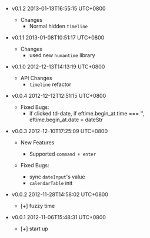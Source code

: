 * v0.1.2 2013-01-13T16:55:15 UTC+0800
  - Changes
    * Normal hidden `timeline`

* v0.1.1 2013-01-08T10:51:17 UTC+0800
  - Changes
    * used new `humantime` library

* v0.1.0 2012-12-13T14:13:19 UTC+0800
  - API Changes
    * `timeline` refactor

* v0.0.4 2012-12-12T12:51:15 UTC+0800
  - Fixed Bugs:
    * if clicked td-date, if eftime.begin_at.time === '', eftime.begin_at.date = dateStr

* v0.0.3 2012-12-10T17:25:09 UTC+0800
  - New Features
    * Supported `command + enter`

  - Fixed Bugs:
    * sync `dateInput`'s value
    * `calendarTable` init

* v0.0.2 2012-11-28T14:58:02 UTC+0800
  * [+] fuzzy time

* v0.0.1 2012-11-06T15:48:31 UTC+0800
  * [+] start up
